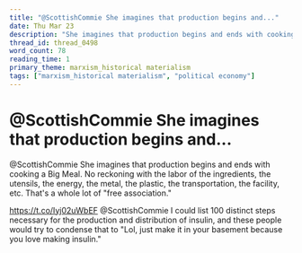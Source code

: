```yaml
---
title: "@ScottishCommie She imagines that production begins and..."
date: Thu Mar 23
description: "She imagines that production begins and ends with cooking a Big Meal."
thread_id: thread_0498
word_count: 78
reading_time: 1
primary_theme: marxism_historical materialism
tags: ["marxism_historical materialism", "political economy"]
---
```


# @ScottishCommie She imagines that production begins and...

@ScottishCommie She imagines that production begins and ends with cooking a Big Meal. No reckoning with the labor of the ingredients, the utensils, the energy, the metal, the plastic, the transportation, the facility, etc. That's a whole lot of "free association."

https://t.co/Iyj02uWbEF @ScottishCommie I could list 100 distinct steps necessary for the production and distribution of insulin, and these people would try to condense that to "Lol, just make it in your basement because you love making insulin."